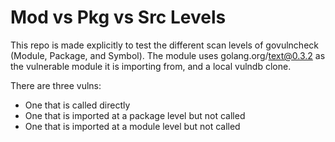 # Mod vs Pkg vs Src Levels

This repo is made explicitly to test the different scan levels of govulncheck
(Module, Package, and Symbol). The module uses golang.org/text@0.3.2 as the vulnerable module it is importing from, and a local vulndb clone.

There are three vulns:

- One that is called directly
- One that is imported at a package level but not called
- One that is imported at a module level but not called
